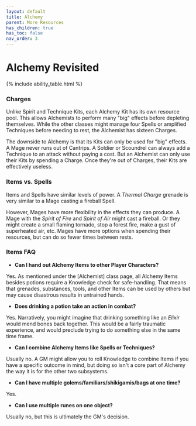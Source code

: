 ```yaml
---
layout: default
title: Alchemy
parent: More Resources
has_children: true
has_toc: false
nav_order: 3
---
```


# Alchemy Revisited

{% include ability_table.html %}

### Charges

Unlike Spirit and Technique Kits, each Alchemy Kit has its own resource pool. This allows Alchemists to perform many "big" effects before depleting themselves. While the other classes might manage four Spells or amplified Techniques before needing to rest, the Alchemist has sixteen Charges.

The downside to Alchemy is that its Kits can only be used for "big" effects. A Mage never runs out of Cantrips. A Soldier or Scoundrel can always add a Technique to an attack without paying a cost. But an Alchemist can only use their Kits by spending a Charge. Once they're out of Charges, their Kits are effectively useless. 

### Items vs. Spells

Items and Spells have similar levels of power. A _Thermal Charge_ grenade is very similar to a Mage casting a fireball Spell.

However, Mages have more flexibility in the effects they can produce. A Mage with the _Spirit of Fire_ and _Spirit of Air_ might cast a fireball. Or they might create a small flaming tornado, stop a forest fire, make a gust of superheated air, etc. Mages have more options when spending their resources, but can do so fewer times between rests.

### Items FAQ

-   **Can I hand out Alchemy Items to other Player Characters?**

Yes. As mentioned under the [Alchemist] class page, all Alchemy Items besides potions require a Knowledge check for safe-handling. That means that grenades, substances, tools, and other Items can be used by others but may cause disastrous results in untrained hands.

-   **Does drinking a potion take an action in combat?**

Yes. Narratively, you might imagine that drinking something like an _Elixir_ would mend bones back together. This would be a fairly traumatic experience, and would preclude trying to do something else in the same time frame.

-   **Can I combine Alchemy Items like Spells or Techniques?**

Usually no. A GM might allow you to roll Knowledge to combine Items if you have a specific outcome in mind, but doing so isn't a core part of Alchemy the way it is for the other two subsystems.

-   **Can I have multiple golems/familiars/shikigamis/bags at one time?**

Yes.

-   **Can I use multiple runes on one object?**

Usually no, but this is ultimately the GM's decision.
